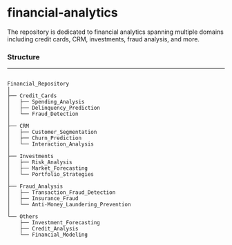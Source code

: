 # financial-analytics
The repository is dedicated to financial analytics spanning multiple domains including credit cards, CRM, investments, fraud analysis, and more.

### Structure
------------
```

Financial_Repository
│
├── Credit_Cards
│   ├── Spending_Analysis
│   ├── Delinquency_Prediction
│   └── Fraud_Detection
│
├── CRM
│   ├── Customer_Segmentation
│   ├── Churn_Prediction
│   └── Interaction_Analysis
│
├── Investments
│   ├── Risk_Analysis
│   ├── Market_Forecasting
│   └── Portfolio_Strategies
│
├── Fraud_Analysis
│   ├── Transaction_Fraud_Detection
│   ├── Insurance_Fraud
│   └── Anti-Money_Laundering_Prevention
│
└── Others
    ├── Investment_Forecasting
    ├── Credit_Analysis
    └── Financial_Modeling

